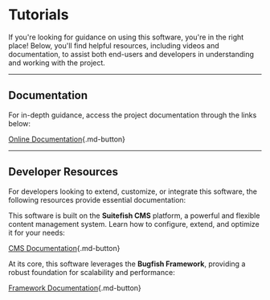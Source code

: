 # Tutorials  

If you're looking for guidance on using this software, you're in the right place! Below, you'll find helpful resources, including videos and documentation, to assist both end-users and developers in understanding and working with the project.  

--- 

## Documentation  

For in-depth guidance, access the project documentation through the links below:  

[Online Documentation](https://bugfishtm.github.io/Online-Book-Renting/index.html){.md-button}  

--- 

## Developer Resources  

For developers looking to extend, customize, or integrate this software, the following resources provide essential documentation:  


This software is built on the **Suitefish CMS** platform, a powerful and flexible content management system. Learn how to configure, extend, and optimize it for your needs:  

[CMS Documentation](https://bugfishtm.github.io/suitefish-cms/){.md-button}  


At its core, this software leverages the **Bugfish Framework**, providing a robust foundation for scalability and performance:  

[Framework Documentation](https://bugfishtm.github.io/bugfish-framework/){.md-button}  
